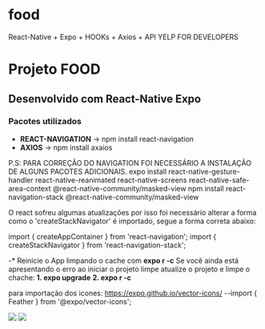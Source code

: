 # food
React-Native + Expo + HOOKs + Axios + API YELP FOR DEVELOPERS


<h1>Projeto FOOD</h1>

<h2>Desenvolvido com React-Native Expo </h2>

<h3>Pacotes utilizados</h3>
<ul>
  <li><b>REACT-NAVIGATION</b> -> npm install react-navigation</li>
  <li><b>AXIOS</b> -> npm install axaios</li>
</ul>


P.S: PARA CORREÇÃO DO NAVIGATION FOI NECESSÁRIO A INSTALAÇÃO DE ALGUNS PACOTES ADICIONAIS.
expo install react-native-gesture-handler react-native-reanimated react-native-screens react-native-safe-area-context @react-native-community/masked-view
npm install react-navigation-stack @react-native-community/masked-view

O react sofreu algumas atualizações por isso foi necessário alterar a forma como o 'createStackNavigator' é importado, segue a forma correta abaixo:

import { createAppContainer } from 'react-navigation';
import { createStackNavigator } from 'react-navigation-stack';

-* Reinicie o App limpando o cache com <b>expo r -c</b>
Se você ainda está apresentando o erro ao iniciar o projeto limpe atualize o projeto e limpe o chache:
<b>1. expo upgrade</b>
<b>2. expo r -c</b>

para importação dos icones:
https://expo.github.io/vector-icons/
--import { Feather } from '@expo/vector-icons';

<img src="https://user-images.githubusercontent.com/11637810/86760004-cf7f0400-c03c-11ea-82bd-4d01e46a185b.PNG" >


<img src="https://user-images.githubusercontent.com/11637810/86760074-dd348980-c03c-11ea-9588-dc498363dc31.PNG" >









